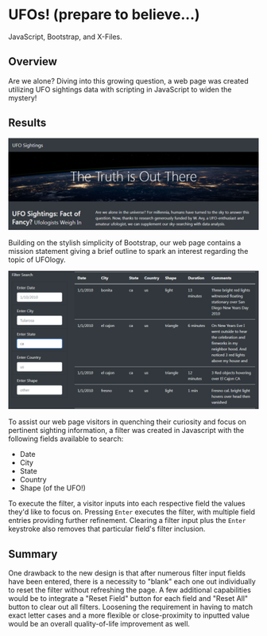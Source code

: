 # UFOs! (prepare to believe...)
JavaScript, Bootstrap, and X-Files.

## Overview
Are we alone? Diving into this growing question, a web page was created utilizing UFO sightings data with scripting in JavaScript to widen the mystery!

## Results
![](/Resources/Fig1.png)

Building on the stylish simplicity of Bootstrap, our web page contains a mission statement giving a brief outline to spark an interest regarding the topic of UFOlogy.

![](/Resources/Fig2.png)

To assist our web page visitors in quenching their curiosity and focus on pertinent sighting information, a filter was created in Javascript with the following fields available to search:
* Date
* City
* State
* Country
* Shape (of the UFO!)

To execute the filter, a visitor inputs into each respective field the values they'd like to focus on. Pressing `Enter` executes the filter, with multiple field entries providing further refinement. Clearing a filter input plus the `Enter` keystroke also removes that particular field's filter inclusion.

## Summary
One drawback to the new design is that after numerous filter input fields have been entered, there is a necessity to "blank" each one out individually to reset the filter without refreshing the page. A few additional capabilities would be to integrate a "Reset Field" button for each field and "Reset All" button to clear out all filters. Loosening the requirement in having to match exact letter cases and a more flexible or close-proximity to inputted value would be an overall quality-of-life improvement as well.
